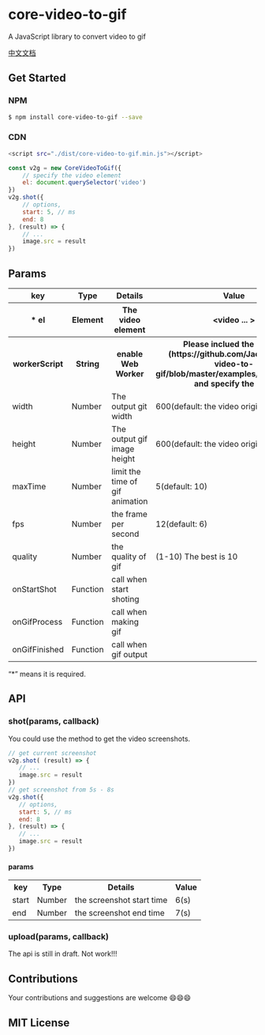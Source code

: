 # core-video-to-gif

A JavaScript library to convert video to gif

[中文文档](./docs/README-ZH.md)

## Get Started

### NPM

``` bash
$ npm install core-video-to-gif --save
```

### CDN

``` bash
<script src="./dist/core-video-to-gif.min.js"></script>
```

``` js
const v2g = new CoreVideoToGif({
    // specify the video element
    el: document.querySelector('video')
})
v2g.shot({
    // options,
    start: 5, // ms
    end: 8
}, (result) => {
    // ...
    image.src = result
})
```

## Params

<table width="100%">
    <tr>
        <th>key</th>
        <th>Type</th>
        <th>Details</th>
        <th>Value</th>
    </tr>
    <tr>
        <th> * el</th>
        <th>Element</th>
        <th>The video element</th>
        <th>&lt;video ... &gt;</th>
    </tr>
    <tr>
        <th> workerScript</th>
        <th>String</th>
        <th>enable Web Worker</th>
        <th>Please inclued the [script](https://github.com/JackPu/core-video-to-gif/blob/master/examples/gif.worker.js), and specify the path</th>
    </tr>
    <tr>
        <td>width</td>
        <td>Number</td>
        <td>The output git width</td>
        <td>600(default: the video original height)</td>
    </tr>
    <tr>
        <td>height</td>
        <td>Number</td>
        <td>The output gif image height</td>
        <td>600(default: the video original height)</td>
    </tr>
    <tr>
        <td>maxTime</td>
        <td>Number</td>
        <td>limit the time of gif animation</td>
        <td>5(default: 10)</td>
    </tr>
    <tr>
        <td>fps</td>
        <td>Number</td>
        <td>the frame per second</td>
        <td>12(default: 6)</td>
    </tr>
    <tr>
        <td>quality</td>
        <td>Number</td>
        <td>the quality of gif</td>
        <td>(1-10) The best is 10</td>
    </tr>
    <tr>
        <td>onStartShot</td>
        <td>Function</td>
        <td>call when start shoting</td>
        <td></td>
    </tr>
    <tr>
        <td>onGifProcess</td>
        <td>Function</td>
        <td>call when making gif</td>
        <td></td>
    </tr>
    <tr>
        <td>onGifFinished</td>
        <td>Function</td>
        <td>call when gif output</td>
        <td></td>
    </tr>
</table>

 “*” means it is required.

##  API

### shot(params, callback)

 You could use the method to get the video screenshots.

 ``` js
 // get current screenshot
v2g.shot( (result) => {
    // ...
    image.src = result
})
// get screenshot from 5s - 8s
v2g.shot({
    // options,
    start: 5, // ms
    end: 8
}, (result) => {
    // ...
    image.src = result
})
 ```

 #### params 

 <table width="100%">
    <tr>
        <th>key</th>
        <th>Type</th>
        <th>Details</th>
        <th>Value</th>
    </tr>
    <tr>
        <td>start</td>
        <td>Number</td>
        <td>the screenshot start time</td>
        <td>6(s)</td>
    </tr>
    <tr>
        <td>end</td>
        <td>Number</td>
        <td>the screenshot end time</td>
        <td>7(s)</td>
    </tr>
</table>

### upload(params, callback)

The api is still in draft. Not work!!!


## Contributions

Your contributions and suggestions are welcome 😄😄😄

## MIT License











